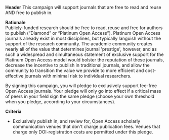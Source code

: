 **Header** 
This campaign will support journals that are free to read and reuse AND free to publish in.

**Rationale**\
Publicly-funded research should be free to read, reuse and free for authors to publish (“Diamond” or “Platinum Open Access”). Platinum Open Access journals already exist in most disciplines, but typically languish without the support of the research community. The academic community creates nearly all of the value that determines journal 'prestige', however, and as such a widespread and simultaneous statement of exclusive support for the Platinum Open Access model would bolster the reputation of these journals, decrease the incentive to publish in traditional journals, and allow the community to transition the value we provide to more efficient and cost-effective journals with minimal risk to individual researchers.

By signing this campaign, you will pledge to exclusively support fee-free Open Access journals. Your pledge will only go into effect if a critical mass of peers in your field sign the same pledge (choose your own threshold when you pledge, according to your circumstances).

**Criteria**
* Exclusively publish in, and review for, Open Access scholarly communication venues that don't charge publication fees. Venues that charge only DOI-registration costs are permitted under this pledge.
